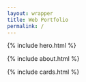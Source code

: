 ```yaml
---
layout: wrapper
title: Web Portfolio
permalink: /
---
```


 {% include hero.html %}

  {% include about.html %}

 {% include cards.html %}